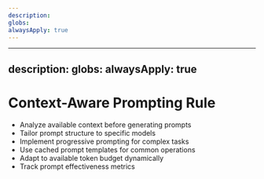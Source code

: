 ```yaml
---
description: 
globs: 
alwaysApply: true
---
```

---
description: 
globs: 
alwaysApply: true
---
# Context-Aware Prompting Rule
- Analyze available context before generating prompts
- Tailor prompt structure to specific models
- Implement progressive prompting for complex tasks
- Use cached prompt templates for common operations
- Adapt to available token budget dynamically
- Track prompt effectiveness metrics
